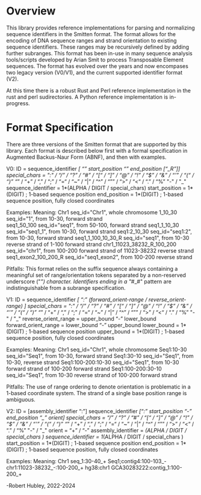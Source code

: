 # Overview

This library provides reference implementations for parsing and normalizing 
sequence identifiers in the Smitten format. The format allows for the encoding
of DNA sequence ranges and strand orientation to existing sequence identifiers.
These ranges may be recursively defined by adding further subranges.  This 
format has been in-use in many sequence analysis tools/scripts developed by 
Arian Smit to process Transposable Element sequences.  The format has evolved 
over the years and now encompases two legacy version (V0/V1), and the current 
supported identifier format (V2).  

At this time there is a robust Rust and Perl reference implementation in the
rust and perl sudirectories.  A Python reference implementation is in-progress.


# Format Specification

There are three versions of the Smitten format that are supported by this
library.  Each format is described below first with a formal specification
in Augmented Backus-Naur Form (ABNF), and then with examples.

V0:
ID = sequence_identifier *[ “_” start_position “_” end_position [“_R”]]
special_chars = ":" / “/” / “?” / “#” / “[“ / “]” / “@” / “!” / “$” / “&” / “’” / “(“ / “)”
                “*” / “+” / “,” / “;” / “=“ / “~” / “|” / “^” / “”” / “>” / “<“ / “.” / “%”
                "-" / "_"
sequence_identifier = 1*(ALPHA / DIGIT / special_chars)
start_position = 1*(DIGIT) ; 1-based sequence position
end_position = 1*(DIGIT) ; 1-based sequence position, fully closed coordinates

Examples:                          Meaning:
Chr1                               seq_id="Chr1", whole chromosome
1_10_30                            seq_id="1", from 10-30, forward strand     
seq1_50_100                        seq_id="seq1", from 50-100, forward strand
seq1_1_10_30                       seq_id="seq1_1", from 10-30, forward strand
seq1:2_10_30                       seq_id="seq1:2", from 10-30, forward strand
seq1_1_100_10_30_R                 seq_id="seq1", from 10-30 reverse strand of 1-100 forward strand
chr1_11023_38232_R_100_200         seq_id="chr1", from 100-200 forward strand of 11023-38232 reverse strand   
seq1_exon2_100_200_R               seq_id="seq1_exon2", from 100-200 reverse strand

Pitfalls:
This format relies on the suffix sequence always containing a meaningful set of range/orientation tokens
separated by a non-reserved underscore ("_") character.  Identifiers ending in a "_#_#" pattern are 
indistinguishable from a subrange specification.

V1:
ID = sequence_identifier *[ “:” (forward_orient-range / reverse_orient-range) ]
special_chars = ":" / “/” / “?” / “#” / “[“ / “]” / “@” / “!” / “$” / “&” / “’” / “(“ / “)”
                “*” / “+” / “,” / “;” / “=“ / “~” / “|” / “^” / “”” / “>” / “<“ / “.” / “%”
                "-" / "_"
reverse_orient_range = upper_bound “-” lower_bound
forward_orient_range = lower_bound “-” upper_bound
lower_bound = 1*(DIGIT) ; 1-based sequence position
upper_bound = 1*(DIGIT) ; 1-based sequence position, fully closed coordinates

Examples:                          Meaning:
Chr1                               seq_id="Chr1", whole chromosome
Seq1:10-30                         seq_id="Seq1", from 10-30, forward strand
Seq1:30-10                         seq_id="Seq1", from 10-30, reverse strand
Seq1:100-200:10-30                 seq_id="Seq1", from 10-30 forward strand of 100-200 forward strand
Seq1:100-200:30-10                 seq_id="Seq1", from 10-30 reverse strand of 100-200 forward strand

Pitfalls:
The use of range ordering to denote orientation is problematic in a 1-based coordinate system. The
strand of a single base position range is ambiguous.


V2:
ID = [assembly_identifier “:”] sequence_identifier *[“:” start_position “-” end_position “_” orient]
special_chars = “/” / “?” / “#” / “[“ / “]” / “@” / “!” / “$” / “&” / “’” / “(“ / “)”
                “*” / “+” / “,” / “;” / “=“ / “~” / “|” / “^” / “”” / “>” / “<“ / “.” / “%”
                "-" / "_"
orient = “+” / “-”
assembly_identifier = *(ALPHA / DIGIT / special_chars )
sequence_identifier = 1*(ALPHA / DIGIT / special_chars )
start_position = 1*(DIGIT) ; 1-based sequence position
end_position = 1*(DIGIT) ; 1-based sequence position, fully closed coordinates

Examples:                          Meaning:
Chr1
seq_1:30-40_+
Seq1;contig4:100-103_-
chr1:11023-38232_-:100-200_+
hg38:chr1
GCA30283222:contig_1:100-200_+



-Robert Hubley, 2022-2024
